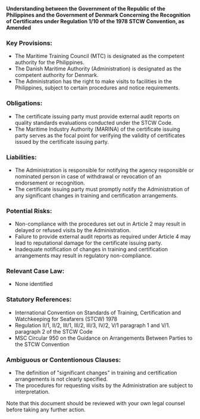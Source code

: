 **Understanding between the Government of the Republic of the Philippines and the Government of Denmark Concerning the Recognition of Certificates under Regulation 1/10 of the 1978 STCW Convention, as Amended**

### **Key Provisions:**

*   The Maritime Training Council (MTC) is designated as the competent authority for the Philippines.
*   The Danish Maritime Authority (Administration) is designated as the competent authority for Denmark.
*   The Administration has the right to make visits to facilities in the Philippines, subject to certain procedures and notice requirements.

### **Obligations:**

*   The certificate issuing party must provide external audit reports on quality standards evaluations conducted under the STCW Code.
*   The Maritime Industry Authority (MARINA) of the certificate issuing party serves as the focal point for verifying the validity of certificates issued by the certificate issuing party.

### **Liabilities:**

*   The Administration is responsible for notifying the agency responsible or nominated person in case of withdrawal or revocation of an endorsement or recognition.
*   The certificate issuing party must promptly notify the Administration of any significant changes in training and certification arrangements.

### **Potential Risks:**

*   Non-compliance with the procedures set out in Article 2 may result in delayed or refused visits by the Administration.
*   Failure to provide external audit reports as required under Article 4 may lead to reputational damage for the certificate issuing party.
*   Inadequate notification of changes in training and certification arrangements may result in regulatory non-compliance.

### **Relevant Case Law:**

*   None identified

### **Statutory References:**

*   International Convention on Standards of Training, Certification and Watchkeeping for Seafarers (STCW) 1978
*   Regulation II/1, II/2, III/1, III/2, III/3, IV/2, V/1 paragraph 1 and V/1. paragraph 2 of the STCW Code
*   MSC Circular 950 on the Guidance on Arrangements Between Parties to the STCW Convention

### **Ambiguous or Contentionous Clauses:**

*   The definition of "significant changes" in training and certification arrangements is not clearly specified.
*   The procedures for requesting visits by the Administration are subject to interpretation.

Note that this document should be reviewed with your own legal counsel before taking any further action.